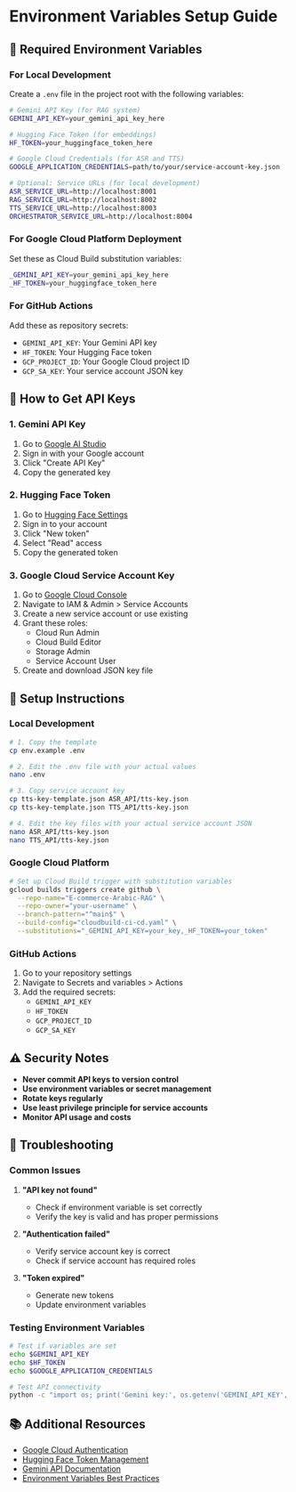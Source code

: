 # Environment Variables Setup Guide

## 🔐 Required Environment Variables

### For Local Development

Create a `.env` file in the project root with the following variables:

```bash
# Gemini API Key (for RAG system)
GEMINI_API_KEY=your_gemini_api_key_here

# Hugging Face Token (for embeddings)
HF_TOKEN=your_huggingface_token_here

# Google Cloud Credentials (for ASR and TTS)
GOOGLE_APPLICATION_CREDENTIALS=path/to/your/service-account-key.json

# Optional: Service URLs (for local development)
ASR_SERVICE_URL=http://localhost:8001
RAG_SERVICE_URL=http://localhost:8002
TTS_SERVICE_URL=http://localhost:8003
ORCHESTRATOR_SERVICE_URL=http://localhost:8004
```

### For Google Cloud Platform Deployment

Set these as Cloud Build substitution variables:

```bash
_GEMINI_API_KEY=your_gemini_api_key_here
_HF_TOKEN=your_huggingface_token_here
```

### For GitHub Actions

Add these as repository secrets:

- `GEMINI_API_KEY`: Your Gemini API key
- `HF_TOKEN`: Your Hugging Face token
- `GCP_PROJECT_ID`: Your Google Cloud project ID
- `GCP_SA_KEY`: Your service account JSON key

## 🔑 How to Get API Keys

### 1. Gemini API Key
1. Go to [Google AI Studio](https://makersuite.google.com/app/apikey)
2. Sign in with your Google account
3. Click "Create API Key"
4. Copy the generated key

### 2. Hugging Face Token
1. Go to [Hugging Face Settings](https://huggingface.co/settings/tokens)
2. Sign in to your account
3. Click "New token"
4. Select "Read" access
5. Copy the generated token

### 3. Google Cloud Service Account Key
1. Go to [Google Cloud Console](https://console.cloud.google.com/)
2. Navigate to IAM & Admin > Service Accounts
3. Create a new service account or use existing
4. Grant these roles:
   - Cloud Run Admin
   - Cloud Build Editor
   - Storage Admin
   - Service Account User
5. Create and download JSON key file

## 🚀 Setup Instructions

### Local Development
```bash
# 1. Copy the template
cp env.example .env

# 2. Edit the .env file with your actual values
nano .env

# 3. Copy service account key
cp tts-key-template.json ASR_API/tts-key.json
cp tts-key-template.json TTS_API/tts-key.json

# 4. Edit the key files with your actual service account JSON
nano ASR_API/tts-key.json
nano TTS_API/tts-key.json
```

### Google Cloud Platform
```bash
# Set up Cloud Build trigger with substitution variables
gcloud builds triggers create github \
  --repo-name="E-commerce-Arabic-RAG" \
  --repo-owner="your-username" \
  --branch-pattern="^main$" \
  --build-config="cloudbuild-ci-cd.yaml" \
  --substitutions="_GEMINI_API_KEY=your_key,_HF_TOKEN=your_token"
```

### GitHub Actions
1. Go to your repository settings
2. Navigate to Secrets and variables > Actions
3. Add the required secrets:
   - `GEMINI_API_KEY`
   - `HF_TOKEN`
   - `GCP_PROJECT_ID`
   - `GCP_SA_KEY`

## ⚠️ Security Notes

- **Never commit API keys to version control**
- **Use environment variables or secret management**
- **Rotate keys regularly**
- **Use least privilege principle for service accounts**
- **Monitor API usage and costs**

## 🔧 Troubleshooting

### Common Issues

1. **"API key not found"**
   - Check if environment variable is set correctly
   - Verify the key is valid and has proper permissions

2. **"Authentication failed"**
   - Verify service account key is correct
   - Check if service account has required roles

3. **"Token expired"**
   - Generate new tokens
   - Update environment variables

### Testing Environment Variables
```bash
# Test if variables are set
echo $GEMINI_API_KEY
echo $HF_TOKEN
echo $GOOGLE_APPLICATION_CREDENTIALS

# Test API connectivity
python -c "import os; print('Gemini key:', os.getenv('GEMINI_API_KEY', 'Not set')[:10] + '...')"
```

## 📚 Additional Resources

- [Google Cloud Authentication](https://cloud.google.com/docs/authentication)
- [Hugging Face Token Management](https://huggingface.co/docs/hub/security-tokens)
- [Gemini API Documentation](https://ai.google.dev/docs)
- [Environment Variables Best Practices](https://12factor.net/config)

